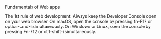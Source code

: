 Fundamentals of Web apps

The 1st rule of web development: Always keep the Developer Console open on your web browser. On macOS, open the console by pressing fn-F12 or option-cmd-i simultaneously. On Windows or Linux, open the console by pressing Fn-F12 or ctrl-shift-i simultaneously. 